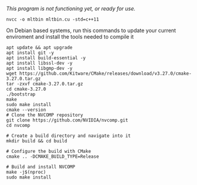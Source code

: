 *This program is not functioning yet, or ready for use.*
```
nvcc -o mltbin mltbin.cu -std=c++11
```
On Debian based systems, run this commands to update your current enviroment
and install the tools needed to compile it 

```
apt update && apt upgrade
apt install git -y
apt install build-essential -y
apt install libssl-dev -y
apt install libgmp-dev -y
wget https://github.com/Kitware/CMake/releases/download/v3.27.0/cmake-3.27.0.tar.gz
tar -zxvf cmake-3.27.0.tar.gz
cd cmake-3.27.0
./bootstrap
make
sudo make install
cmake --version
# Clone the NVCOMP repository
git clone https://github.com/NVIDIA/nvcomp.git
cd nvcomp

# Create a build directory and navigate into it
mkdir build && cd build

# Configure the build with CMake
cmake .. -DCMAKE_BUILD_TYPE=Release

# Build and install NVCOMP
make -j$(nproc)
sudo make install

```

